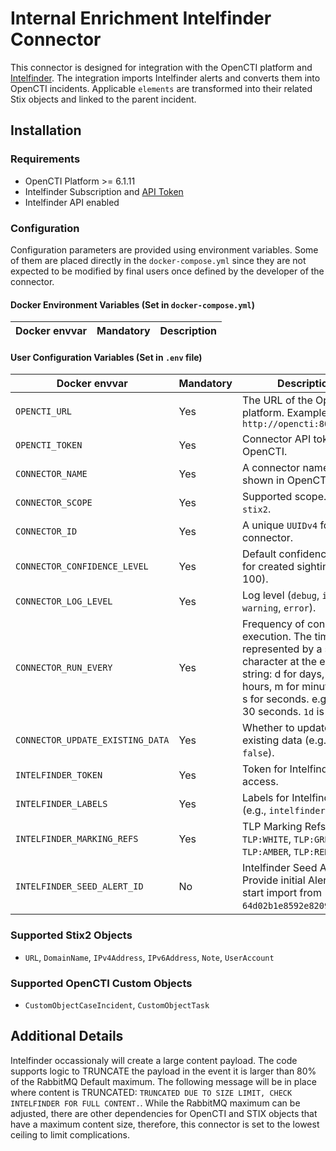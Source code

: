 # Internal Enrichment Intelfinder Connector

This connector is designed for integration with the OpenCTI platform and [Intelfinder](https://intelfinder.io/). The integration imports Intelfinder alerts and converts them into OpenCTI incidents. Applicable `elements` are transformed into their related Stix objects and linked to the parent incident. 

## Installation

### Requirements

- OpenCTI Platform >= 6.1.11
- Intelfinder Subscription and [API Token](https://dash.intelfinder.io/integrations.php?i=api)
- Intelfinder API enabled

### Configuration

Configuration parameters are provided using environment variables. Some of them are placed directly in the `docker-compose.yml` since they are not expected to be modified by final users once defined by the developer of the connector.

#### Docker Environment Variables (Set in `docker-compose.yml`)

| Docker envvar             | Mandatory | Description                            |
| ------------------------- | --------- | -------------------------------------- |

#### User Configuration Variables (Set in `.env` file)

| Docker envvar                       | Mandatory | Description                                                             |
| ----------------------------------- | --------- | ----------------------------------------------------------------------- |
| `OPENCTI_URL`                       | Yes       | The URL of the OpenCTI platform. Example: `http://opencti:8080`         |
| `OPENCTI_TOKEN`                     | Yes       | Connector API token for OpenCTI.                                        |
| `CONNECTOR_NAME`                    | Yes       | A connector name to be shown in OpenCTI.                                |
| `CONNECTOR_SCOPE`                   | Yes       | Supported scope. E.g., `stix2`.                                         |
| `CONNECTOR_ID`                      | Yes       | A unique `UUIDv4` for this connector.                                   |
| `CONNECTOR_CONFIDENCE_LEVEL`        | Yes       | Default confidence level for created sightings (0 to 100).              |
| `CONNECTOR_LOG_LEVEL`               | Yes       | Log level (`debug`, `info`, `warning`, `error`).                           |
| `CONNECTOR_RUN_EVERY`               | Yes       | Frequency of connector execution. The time unit is represented by a single character at the end of the string: d for days, h for hours, m for minutes, and s for seconds. e.g., `30s` is 30 seconds. `1d` is 1 day.         |
| `CONNECTOR_UPDATE_EXISTING_DATA`    | Yes       | Whether to update existing data (e.g., `true` or `false`).              |
| `INTELFINDER_TOKEN`                 | Yes       | Token for Intelfinder access.                                           |
| `INTELFINDER_LABELS`                | Yes       | Labels for Intelfinder data. (e.g., `intelfinder,osint`)                |
| `INTELFINDER_MARKING_REFS`          | Yes       | TLP Marking Refs e.g., `TLP:WHITE`, `TLP:GREEN`, `TLP:AMBER`, `TLP:RED` |
| `INTELFINDER_SEED_ALERT_ID`         | No        | Intelfinder Seed Alert ID, Provide initial Alert ID to start import from (e.g., `64d02b1e8592e8209a077bf2`)            |

### Supported Stix2 Objects

- `URL`, `DomainName`, `IPv4Address`, `IPv6Address`, `Note`, `UserAccount`

### Supported OpenCTI Custom Objects

- `CustomObjectCaseIncident`, `CustomObjectTask`

## Additional Details
Intelfinder occassionaly will create a large content payload. The code supports logic to TRUNCATE the payload in the event it is larger than 80% of the RabbitMQ Default maximum. The following message will be in place where content is TRUNCATED: `TRUNCATED DUE TO SIZE LIMIT, CHECK INTELFINDER FOR FULL CONTENT.`. While the RabbitMQ maximum can be adjusted, there are other dependencies for OpenCTI and STIX objects that have a maximum content size, therefore, this connector is set to the lowest ceiling to limit complications.
